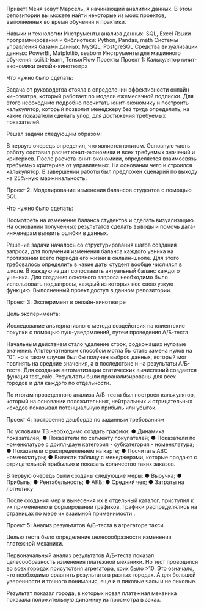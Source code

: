 Привет! Меня зовут Марсель, я начинающий аналитик данных. В этом репозитории вы можете найти некоторые из моих проектов, выполненных во время обучения и практики.

Навыки и технологии
Инструменты анализа данных: SQL, Excel
Языки программирования и библиотеки: Python, Pandas, math
Системы управления базами данных: MySQL, PostgreSQL
Средства визуализации данных: PowerBi, Matplotlib, seaborn
Инструменты для машинного обучения: scikit-learn, TensorFlow
Проекты
Проект 1: Калькулятор юнит-экономики онлайн-кинотеатра

Что нужно было сделать:

Задача от руководства стояла в определении эффективности онлайн-кинотеатра, который работает по модели ежемесячной подписки. Для этого необходимо подробно посчитать юнит-экономику и построить калькулятор, который позволит менеджеру без труда определить, на какие показатели сделать упор, для достижения требуемых показателей.

Решал задачи следующим образом:

В первую очередь определил, что является юнитом.
Основную часть работу составил расчет юнит-экономики и всех требуемых значений и критериев.
После расчета юнит-экономики, определяется взаимосвязь требуемых критериев от управляемых. На основании чего и строился калькулятор.
В завершении работы был предложен сценарий по выходу на 25%-ную маржинальность.

Проект 2: Моделирование изменения балансов студентов с помощью SQL

Что нужно было сделать:

Посмотреть на изменение баланса студентов и сделать визуализацию. На основании полученных результатов сделать выводы и помочь дата-инженерам выявить ошибки в данных.

Решение задачи началось со структурирования шагов создания запроса, для получения изменения баланса каждого уеника на протяжении всего периода его жизни в онлайн-школе.
Для этого требовалось определить в какие даты студент вообще числился в школе. В каждую из дат сопоставить актуальный баланс каждого ученика. Для создания основного запроса необходимо было использовать подзапросы, каждый из которых нес свою узкую функцию.
Выполненный проект доступ в данном репозитории.

Проект 3: Эксперимент в онлайн-кинотеатре

Цель эксперимента: 

Исследование альтернативного метода воздействия на клиентские покупки с помощью пуш-уведомлений, путем проведения А/Б-теста

Начальным действием стало удаление строк, содержащих нуловые значения. Альтернативным способом могла бы стать замена нулов на "0", но в таком случае был бы получен выброс данных, который мог повлиять на средние значения, а в последствие и на результаты А/Б-теста. 
Для создания автоматизации статических вычислений создается функция test_calc. Результаты были проанализированы для всех городов и для каждого по отдельности. 

По итогам проведенного анализа А/Б-теста был построен калькулятор, который на основании положительных, нейтральных и отрицательных исходов показывал потенциальную прибыль или убыток.

Проект 4: построение дэшборда по заданным требованиям

По условиям ТЗ необходимо создать графики:
●	Динамика показателей;
●	Показатели по сегменту покупателей;
●	Показатели по номенклатуре с дрилл-даун категория - субкатегория - номенклатура;
●	Показатели с распределением на карте;
●	Посчитать АВС номенклатуры;
●	Вывести таблицу с менеджерами, которые продают с отрицательной прибылью и показать количество таких заказов.

В первую очередь были созданы следующие меры:
●	Выручка;
●	Прибыль;
●	Рентабельность;
●	АКБ;
●	Средний чек;
●	Затраты на логистику

После создания мер и вынесения их в отдельный каталог, приступил к их применению в формировании графиков. Графики распределялись на страницах по мере их взаимной применимости .

Проект 5: Анализ результатов А/Б-теста в агрегаторе такси.

Целью теста было определение целесообразности изменения платежной механики. 

Первоначальный анализ результатов А/Б-теста показал целесообразность изменения платежной механики. Но тест проводился во всех городах присутствия агрегатора, коих было >10. Это означало, что необходимо сравнить результаты в разных городах. А для большей уверенности и точного понимания, еще и в пиковые часы и не пиковые.

Результат показал города, в которых новая платежная механика показала положительную динамику из просмотра в заказ.
